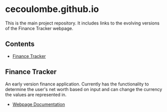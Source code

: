 # cecoulombe.github.io

This is the main project repository. It includes links to the evolving versions of the Finance Tracker webpage.

## Contents
- [Finance Tracker](#FinanceTracker)

## Finance Tracker
An early version finance application. Currently has the functionality to determine the user's net worth based on input and can change the currency the values are represented in.
-  [Webpage Documentation](./FinanceTracker/README-site.md)
